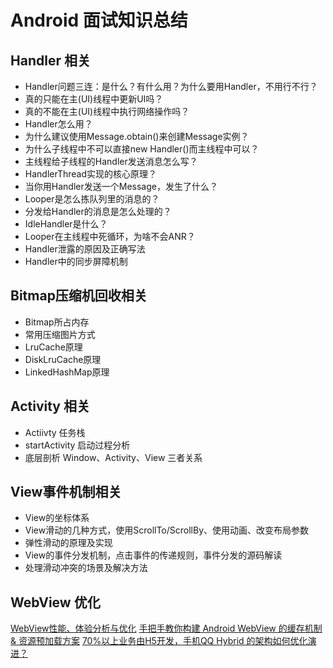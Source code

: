 
# Android 面试知识总结

## Handler 相关

- Handler问题三连：是什么？有什么用？为什么要用Handler，不用行不行？
- 真的只能在主(UI)线程中更新UI吗？
- 真的不能在主(UI)线程中执行网络操作吗？
- Handler怎么用？
- 为什么建议使用Message.obtain()来创建Message实例？
- 为什么子线程中不可以直接new Handler()而主线程中可以？
- 主线程给子线程的Handler发送消息怎么写？
- HandlerThread实现的核心原理？
- 当你用Handler发送一个Message，发生了什么？
- Looper是怎么拣队列里的消息的？
- 分发给Handler的消息是怎么处理的？
- IdleHandler是什么？
- Looper在主线程中死循环，为啥不会ANR？
- Handler泄露的原因及正确写法
- Handler中的同步屏障机制

## Bitmap压缩机回收相关

- Bitmap所占内存
- 常用压缩图片方式
- LruCache原理
- DiskLruCache原理
- LinkedHashMap原理

## Activity 相关

- Actiivty 任务栈
- startActivity 启动过程分析
- 底层剖析 Window、Activity、View 三者关系
  
## View事件机制相关

- View的坐标体系
- View滑动的几种方式，使用ScrollTo/ScrollBy、使用动画、改变布局参数
- 弹性滑动的原理及实现
- View的事件分发机制，点击事件的传递规则，事件分发的源码解读
- 处理滑动冲突的场景及解决方法

## WebView 优化

[WebView性能、体验分析与优化](https://tech.meituan.com/2017/06/09/webviewperf.html)
[手把手教你构建 Android WebView 的缓存机制 & 资源预加载方案](https://blog.csdn.net/carson_ho/article/details/71402764)
[70%以上业务由H5开发，手机QQ Hybrid 的架构如何优化演进？](https://mp.weixin.qq.com/s/evzDnTsHrAr2b9jcevwBzA)